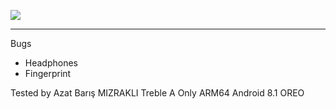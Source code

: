 ![](https://cdn.akakce.com/vestel/vestel-venus-v6-32gb-z.jpg)

----
Bugs
- Headphones
- Fingerprint

Tested by Azat Barış MIZRAKLI
Treble A Only ARM64
Android 8.1 OREO